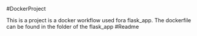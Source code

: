 #DockerProject

This is a project is a docker workflow used fora flask_app. 
The dockerfile can be found in the folder of the flask_app 
#Readme
